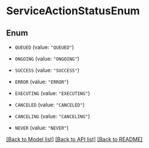 # ServiceActionStatusEnum

## Enum


* `QUEUED` (value: `"QUEUED"`)

* `ONGOING` (value: `"ONGOING"`)

* `SUCCESS` (value: `"SUCCESS"`)

* `ERROR` (value: `"ERROR"`)

* `EXECUTING` (value: `"EXECUTING"`)

* `CANCELED` (value: `"CANCELED"`)

* `CANCELING` (value: `"CANCELING"`)

* `NEVER` (value: `"NEVER"`)


[[Back to Model list]](../README.md#documentation-for-models) [[Back to API list]](../README.md#documentation-for-api-endpoints) [[Back to README]](../README.md)


